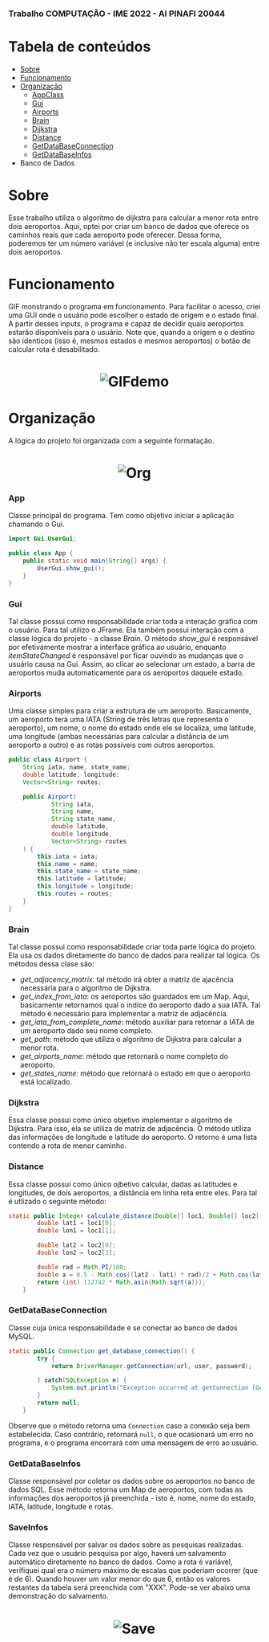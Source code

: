 ### Trabalho COMPUTAÇÃO - IME 2022 - Al PINAFI 20044 
# Tabela de conteúdos
<!--ts-->
   * [Sobre](#Sobre)
   * [Funcionamento](#Funcionamento)
   * [Organização](#Organização)
      *    [AppClass](#App)
      *    [Gui](#Gui)
      *    [Airports](#Airports)
      *    [Brain](#Brain)
      *    [Dijkstra](#Dijkstra)
      *    [Distance](#Distance)
      *    [GetDataBaseConnection](#GetDataBaseConnection)
      *    [GetDataBaseInfos](#GetDataBaseInfos)
   * Banco de Dados
<!--te-->

# Sobre 
Esse trabalho utiliza o algoritmo de dijkstra para calcular a menor rota entre dois aeroportos. Aqui, optei por criar um banco de dados que oferece os caminhos reais que cada aeroporto pode oferecer. Dessa forma, poderemos ter um número variável (e inclusive não ter escala alguma) entre dois aeroportos.

# Funcionamento
GIF monstrando o programa em funcionamento. Para facilitar o acesso, criei uma GUI onde o usuário pode escolher o estado de origem e o estado final. A partir desses inputs, o programa é capaz de decidir quais aeroportos estarão disponíveis para o usuário. Note que, quando a origem e o destino são identicos (isso é, mesmos estados e mesmos aeroportos) o botão de calcular rota é desabilitado. 

<h1 align="center">
  <img alt="GIFdemo" title="#GIFdemo" src="./git_hub_assets/demonstracao.gif" />
</h1>

# Organização
A lógica do projeto foi organizada com a seguinte formatação. 
<h1 align="center">
  <img alt="Org" title="#Org" src="./git_hub_assets/organizacao.png" />
</h1>

### App
Classe principal do programa. Tem como objetivo iniciar a aplicação chamando o Gui. 
```java
import Gui.UserGui;

public class App {
    public static void main(String[] args) {
        UserGui.show_gui();
    }
}
```
### Gui
Tal classe possui como responsabilidade criar toda a interação gráfica com o usuário. Para tal utilizo o JFrame. Ela também possui interação com a classe lógica do projeto - a classe _Brain_. O método _show_gui_ é responsável por efetivamente mostrar a interface gráfica ao usuário, enquanto _itemStateChanged_ é responsável por ficar ouvindo as mudanças que o usuário causa na Gui. Assim, ao clicar ao selecionar um estado, a barra de aeroportos muda automaticamente para os aeroportos daquele estado. 

### Airports
Uma classe simples para criar a estrutura de um aeroporto. Basicamente, um aeroporto terá uma IATA (String de três letras que representa o aeroporto), um nome, o nome do estado onde ele se localiza, uma latitude, uma longitude (ambas necessárias para calcular a distância de um aeroporto a outro) e as rotas possíveis com outros aeroportos. 
```java
public class Airport {
    String iata, name, state_name;
    double latitude, longitude;
    Vector<String> routes;

    public Airport(
            String iata,
            String name,
            String state_name,
            double latitude,
            double longitude,
            Vector<String> routes
    ) {
        this.iata = iata;
        this.name = name;
        this.state_name = state_name;
        this.latitude = latitude;
        this.longitude = longitude;
        this.routes = routes;
    }
}
```

### Brain
Tal classe possui como responsabilidade criar toda parte lógica do projeto. Ela usa os dados diretamente do banco de dados para realizar tal lógica. Os métodos dessa clase são:
* _get_adjacency_matrix_: tal método irá obter a matriz de ajacência necessária para o algoritmo de Dijkstra.
* _get_index_from_iata_: os aeroportos são guardados em um Map. Aqui, basicamente retornamos qual o indíce do aeroporto dado a sua IATA. Tal método é necessário para implementar a matriz de adjacência. 
* _get_iata_from_complete_name_: método auxiliar para retornar a IATA de um aeroporto dado seu nome completo.
* _get_path_: método que utiliza o algoritmo de Dijkstra para calcular a menor rota. 
* _get_airports_name_: método que retornará o nome completo do aeroporto. 
* _get_states_name_: método que retornará o estado em que o aeroporto está localizado. 

### Dijkstra
Essa classe possui como único objetivo implementar o algoritmo de Dijkstra. Para isso, ela se utiliza de matriz de adjacência. O método utiliza das informações de longitude e latitude do aeroporto. O retorno é uma lista contendo a rota de menor caminho.

### Distance
Essa classe possui como único ojbetivo calcular, dadas as latitudes e longitudes, de dois aeroportos, a distância em linha reta entre eles. Para tal é utlizado o seguinte método:
```java
static public Integer calculate_distance(Double[] loc1, Double[] loc2) {
        double lat1 = loc1[0];
        double lon1 = loc1[1];

        double lat2 = loc2[0];
        double lon2 = loc2[1];

        double rad = Math.PI/180;
        double a = 0.5 - Math.cos((lat2 - lat1) * rad)/2 + Math.cos(lat1 * rad) * Math.cos(lat2 * rad) * (1-Math.cos((lon2 - lon1) * rad))/2;
        return (int) (12742 * Math.asin(Math.sqrt(a)));
    }
```

### GetDataBaseConnection
Classe cuja única responsabilidade é se conectar ao banco de dados MySQL. 
```java
static public Connection get_database_connection() {
        try {
            return DriverManager.getConnection(url, user, password);

        } catch(SQLException e) {
            System.out.println("Exception occurred at getConnection [GetDataBaseConnection] Class\nError: " + e.getMessage());
        }
        return null;
    }
```
Observe que o método retorna uma ```Connection``` caso a conexão seja bem estabelecida. Caso contrário, retornará ```null```, o que ocasionará um erro no programa, e o programa encerrará com uma mensagem de erro ao usuário. 

### GetDataBaseInfos
Classe responsável por coletar os dados sobre os aeroportos no banco de dados SQL. Esse método retorna um Map de aeroportos, com todas as informações dos aeroportos já preenchida - isto é, nome, nome do estado, IATA, latitude, longitude e rotas. 

### SaveInfos
Classe responsável por salvar os dados sobre as pesquisas realizadas. Cada vez que o usuário pesquisa por algo, haverá um salvamento automático diretamente no banco de dados. Como a rota é variável, verifiquei qual era o número máximo de escalas que poderiam ocorrer (que é de 6). Quando houver um valor menor do que 6, então os valores restantes da tabela será preenchida com "XXX". Pode-se ver abaixo uma demonstração do salvamento. 
<h1 align="center">
  <img alt="Save" title="#Save" src="./git_hub_assets/save.gif" />
</h1>
